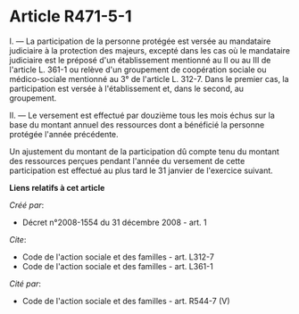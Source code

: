 # Article R471-5-1

I. ― La participation de la personne protégée est versée au mandataire judiciaire à la protection des majeurs, excepté dans
les cas où le mandataire judiciaire est le préposé d'un établissement mentionné au II ou au III de l'article L. 361-1 ou
relève d'un groupement de coopération sociale ou médico-sociale mentionné au 3° de l'article L. 312-7. Dans le premier cas,
la participation est versée à l'établissement et, dans le second, au groupement. 

II. ― Le versement est effectué par douzième tous les mois échus sur la base du montant annuel des ressources dont a
bénéficié la personne protégée l'année précédente. 

Un ajustement du montant de la participation dû compte tenu du montant des ressources perçues pendant l'année du versement de
cette participation est effectué au plus tard le 31 janvier de l'exercice suivant.

**Liens relatifs à cet article**

_Créé par_:

  - Décret n°2008-1554 du 31 décembre 2008 - art. 1

_Cite_:

  - Code de l'action sociale et des familles - art. L312-7
  - Code de l'action sociale et des familles - art. L361-1

_Cité par_:

  - Code de l'action sociale et des familles - art. R544-7 (V)
